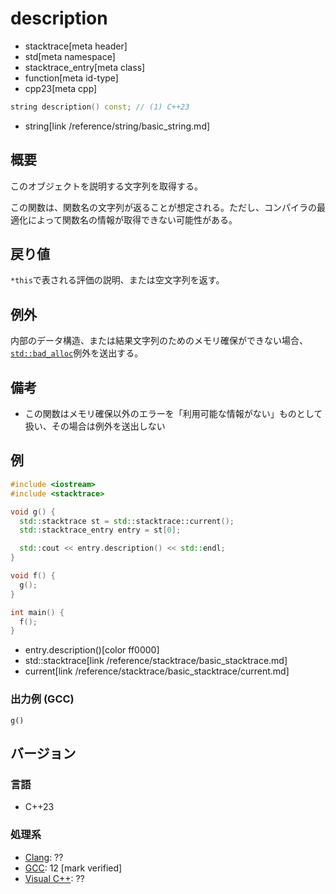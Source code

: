 # description
* stacktrace[meta header]
* std[meta namespace]
* stacktrace_entry[meta class]
* function[meta id-type]
* cpp23[meta cpp]

```cpp
string description() const; // (1) C++23
```
* string[link /reference/string/basic_string.md]

## 概要
このオブジェクトを説明する文字列を取得する。

この関数は、関数名の文字列が返ることが想定される。ただし、コンパイラの最適化によって関数名の情報が取得できない可能性がある。


## 戻り値
`*this`で表される評価の説明、または空文字列を返す。


## 例外
内部のデータ構造、または結果文字列のためのメモリ確保ができない場合、[`std::bad_alloc`](/reference/new/bad_alloc.md)例外を送出する。


## 備考
- この関数はメモリ確保以外のエラーを「利用可能な情報がない」ものとして扱い、その場合は例外を送出しない


## 例
```cpp example
#include <iostream>
#include <stacktrace>

void g() {
  std::stacktrace st = std::stacktrace::current();
  std::stacktrace_entry entry = st[0];

  std::cout << entry.description() << std::endl;
}

void f() {
  g();
}

int main() {
  f();
}
```
* entry.description()[color ff0000]
* std::stacktrace[link /reference/stacktrace/basic_stacktrace.md]
* current[link /reference/stacktrace/basic_stacktrace/current.md]

### 出力例 (GCC)
```
g()
```


## バージョン
### 言語
- C++23

### 処理系
- [Clang](/implementation.md#clang): ??
- [GCC](/implementation.md#gcc): 12 [mark verified]
- [Visual C++](/implementation.md#visual_cpp): ??
